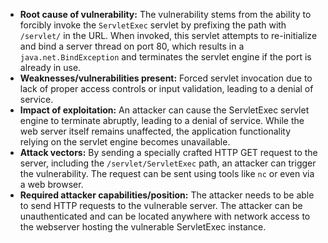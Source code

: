 - **Root cause of vulnerability:** The vulnerability stems from the ability to forcibly invoke the `ServletExec` servlet by prefixing the path with `/servlet/` in the URL. When invoked, this servlet attempts to re-initialize and bind a server thread on port 80, which results in a `java.net.BindException` and terminates the servlet engine if the port is already in use.
- **Weaknesses/vulnerabilities present:** Forced servlet invocation due to lack of proper access controls or input validation, leading to a denial of service.
- **Impact of exploitation:** An attacker can cause the ServletExec servlet engine to terminate abruptly, leading to a denial of service. While the web server itself remains unaffected, the application functionality relying on the servlet engine becomes unavailable.
- **Attack vectors:** By sending a specially crafted HTTP GET request to the server, including the `/servlet/ServletExec` path, an attacker can trigger the vulnerability. The request can be sent using tools like `nc` or even via a web browser.
- **Required attacker capabilities/position:** The attacker needs to be able to send HTTP requests to the vulnerable server. The attacker can be unauthenticated and can be located anywhere with network access to the webserver hosting the vulnerable ServletExec instance.